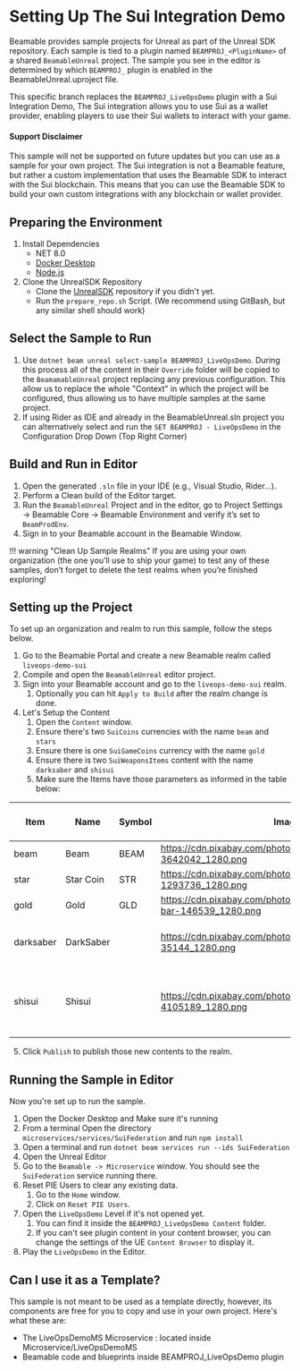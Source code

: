 # Setting Up The Sui Integration Demo

Beamable provides sample projects for Unreal as part of the Unreal SDK repository. Each sample is tied to a plugin named `BEAMPROJ_<PluginName>` of a shared `BeamableUnreal` project. The sample you see in the editor is determined by which `BEAMPROJ_` plugin is enabled in the BeamableUnreal.uproject file.

This specific branch replaces the `BEAMPROJ_LiveOpsDemo` plugin with a Sui Integration Demo, The Sui integration allows you to use Sui as a wallet provider, enabling players to use their Sui wallets to interact with your game.

#### Support Disclaimer 
This sample will not be supported on future updates but you can use as a sample for your own project. The Sui integration is not a Beamable feature, but rather a custom implementation that uses the Beamable SDK to interact with the Sui blockchain. This means that you can use the Beamable SDK to build your own custom integrations with any blockchain or wallet provider.

## Preparing the Environment
1. Install Dependencies
    - NET 8.0
    - [Docker Desktop](https://www.docker.com/products/docker-desktop/)
    - [Node.js](https://nodejs.org/en/download)
2. Clone the UnrealSDK Repository
    - Clone the [UnrealSDK](https://github.com/Beamable/UnrealSDK) repository if you didn't yet.
    - Run the `prepare_repo.sh` Script. (We recommend using GitBash, but any similar shell should work)

## Select the Sample to Run

1. Use `dotnet beam unreal select-sample BEAMPROJ_LiveOpsDemo`. During this process all of the content in their `Override` folder will be copied to the `BeamamableUnreal` project replacing any previous configuration. This allow us to replace the whole "Context" in which the project will be configured, thus allowing us to have multiple samples at the same project.
2. If using Rider as IDE and already in the BeamableUnreal.sln project you can alternatively select and run the `SET BEAMPROJ - LiveOpsDemo` in the Configuration Drop Down (Top Right Corner)

## Build and Run in Editor

1. Open the generated `.sln` file in your IDE (e.g., Visual Studio, Rider...).
2. Perform a Clean build of the Editor target.
3. Run the `BeamableUnreal` Project and in the editor, go to Project Settings → Beamable Core → Beamable Environment and verify it’s set to `BeamProdEnv`.
4. Sign in to your Beamable account in the Beamable Window.

!!! warning "Clean Up Sample Realms"
If you are using your own organization (the one you’ll use to ship your game) to test any of these samples, don’t forget to delete the test realms when you’re finished exploring!

## Setting up the Project
To set up an organization and realm to run this sample, follow the steps below.

1. Go to the Beamable Portal and create a new Beamable realm called `liveops-demo-sui`
2. Compile and open the `BeamableUnreal` editor project.
3. Sign into your Beamable account and go to the `liveops-demo-sui` realm.
   1. Optionally you can hit `Apply to Build` after the realm change is done.
4. Let's Setup the Content
   1. Open the `Content` window.
   2. Ensure there's two `SuiCoins` currencies with the name `beam` and `stars`
   3. Ensure there is one `SuiGameCoins` currency with the name `gold`
   4. Ensure there is two `SuiWeaponsItems` content with the name `darksaber` and `shisui`
   5. Make sure the Items have those parameters as informed in the table below:
   
| Item      | Name      | Symbol | Image                                                                   | Description                                           | Initial Supply | Client Permission | Starting Amount | Federation - Service   | Federation - Namespace | isSet |
|-----------|-----------|--------|-------------------------------------------------------------------------|-------------------------------------------------------|----------------|-------------------|-----------------|------------------------|------------------------|-------|
| beam      | Beam      | BEAM   | https://cdn.pixabay.com/photo/2018/08/30/12/24/bitcoin-3642042_1280.png | Beam game coin                                        | 1000           | True              | 0               | SuiFederation          | SuiIdentity            | true  |
| star      | Star Coin | STR    | https://cdn.pixabay.com/photo/2016/03/31/17/33/icons-1293736_1280.png   |                                                       | 0              | True              | 0               | SuiFederation          | SuiIdentity            | true  |
| gold      | Gold      | GLD    | https://cdn.pixabay.com/photo/2013/07/12/12/55/gold-bar-146539_1280.png | In Game Gold                                          | 100            | True              | 0               | SuiFederation          | SuiIdentity            | true  |
| darksaber | DarkSaber |        | https://cdn.pixabay.com/photo/2012/04/15/20/07/light-35144_1280.png     | An ancient lightsaber created by Tarre Vizsla         |                | True              |                 | SuiFederation          | SuiIdentity            |       |
| shisui    | Shisui    |        | https://cdn.pixabay.com/photo/2019/04/05/15/01/katana-4105189_1280.png  | This sword is said to have the power to control water |                | True              |                 | SuiFederation          | SuiIdentity            |       |

5. Click `Publish` to publish those new contents to the realm.

## Running the Sample in Editor
Now you're set up to run the sample.

1. Open the Docker Desktop and Make sure it's running
2. From a terminal Open the directory `microservices/services/SuiFederation` and run `npm install`
2. Open a terminal and run `dotnet beam services run --ids SuiFederation`
3. Open the Unreal Editor
4. Go to the `Beamable -> Microservice` window. You should see the `SuiFederation` service running there.
5. Reset PIE Users to clear any existing data.
   1. Go to the `Home` window.
   2. Click on `Reset PIE Users`.
6. Open the `LiveOpsDemo` Level if it's not opened yet.
   1. You can find it inside the `BEAMPROJ_LiveOpsDemo Content`  folder.
   2. If you can't see plugin content in your content browser, you can change the settings of the UE `Content Browser` to display it.
7. Play the `LiveOpsDemo` in the Editor.

## Can I use it as a Template?

This sample is not meant to be used as a template directly, however, its components are free for you to copy and use in your own project. Here's what these are:

- The LiveOpsDemoMS Microservice : located inside Microservice/LiveOpsDemoMS
- Beamable code and blueprints inside BEAMPROJ_LiveOpsDemo plugin